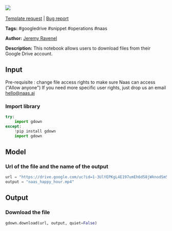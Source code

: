 <a href="https://app.naas.ai/user-redirect/naas/downloader?url=https://raw.githubusercontent.com/jupyter-naas/awesome-notebooks/master/Google%20Drive/Google_Drive_Download_file.ipynb" target="_parent"><img src="https://naasai-public.s3.eu-west-3.amazonaws.com/open_in_naas.svg"/></a><br><br><a href="https://github.com/jupyter-naas/awesome-notebooks/issues/new?assignees=&labels=&template=template-request.md&title=Tool+-+Action+of+the+notebook+">Template request</a> | <a href="https://github.com/jupyter-naas/awesome-notebooks/issues/new?assignees=&labels=bug&template=bug_report.md&title=Google+Drive+-+Download+file:+Error+short+description">Bug report</a>

**Tags:** #googledrive #snippet #operations #naas

**Author:** [Jeremy Ravenel](https://www.linkedin.com/in/ACoAAAJHE7sB5OxuKHuzguZ9L6lfDHqw--cdnJg/)

**Description:** This notebook allows users to download files from their Google Drive account.

## Input

Pre-requisite : change file access rights to make sure Naas can access ("Allow anyone")
If you need more specific user rights, just drop us an email hello@naas.ai

### Import library


```python
try:
    import gdown
except:
    !pip install gdown
    import gdown
```

## Model

### Url of the file and the name of the output


```python
url = "https://drive.google.com/uc?id=1-3UlYEPKgL4E197umEh6d58jWknodSm5"
output = "naas_happy_hour.mp4"
```

## Output

### Download the file


```python
gdown.download(url, output, quiet=False)
```
